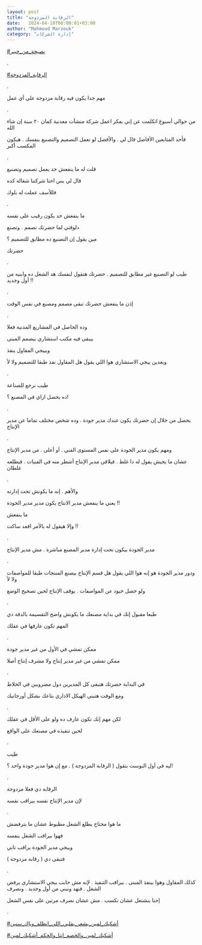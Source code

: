 ```yaml
---
layout: post
title: "الرقابة المزدوجة"
date:   2024-04-10T00:00:01+03:00
author: "Mahmoud Marzouk"
category: "إدارة الشركات"
---
```



[<u>\#نصيحة\_من\_خبير</u>](https://www.facebook.com/hashtag/%D9%86%D8%B5%D9%8A%D8%AD%D8%A9_%D9%85%D9%86_%D8%AE%D8%A8%D9%8A%D8%B1?__eep__=6&__cft__%5b0%5d=AZVfRu-zW-ZykD_1w7q6bA3cp9ZTd6Z1HOCwkLN0wv-UklqqWbi7v1tAdYPylzF926VfGLDiA0pSytmh9Lce5nvyAH_TXiiI3gsmMXwYqf9cM9Zseg27X1G4Luu7TBcw760V1IOTL_3bHy_IJD9qnChv3E3wGh--hYusfgA6Er2xIxdExW1BEN6C2RDeG-TxbC8&__tn__=*NK-R)

.

[<u>\#الرقابة\_المزدوجة</u>](https://www.facebook.com/hashtag/%D8%A7%D9%84%D8%B1%D9%82%D8%A7%D8%A8%D8%A9_%D8%A7%D9%84%D9%85%D8%B2%D8%AF%D9%88%D8%AC%D8%A9?__eep__=6&__cft__%5b0%5d=AZVfRu-zW-ZykD_1w7q6bA3cp9ZTd6Z1HOCwkLN0wv-UklqqWbi7v1tAdYPylzF926VfGLDiA0pSytmh9Lce5nvyAH_TXiiI3gsmMXwYqf9cM9Zseg27X1G4Luu7TBcw760V1IOTL_3bHy_IJD9qnChv3E3wGh--hYusfgA6Er2xIxdExW1BEN6C2RDeG-TxbC8&__tn__=*NK-R)

.

مهم جدا يكون فيه رقابة مزدوجة على أي عمل

.

من حوالي أسبوع اتكلمت عن إني بفكر اعمل شركة منشآت معدنية
كمان ٢٠ سنة إن شاء الله

فأحد المتابعين الأفاضل قال لي . والأفضل لو تعمل التصميم
والتصنيع بنفسك . هيكون المكسب أكبر

.

قلت له ما ينفعش حد يعمل تصميم وتصنيع

قال لي بس احنا شركتنا شغالة كده

فللأسف عملت له بلوك

.

ما ينفعش حد يكون رقيب على نفسه

دلوقتي لما حضرتك تصمم . وتصنع

مين يقول إن التصنيع ده مطابق للتصميم ؟

حضرتك

.

طيب لو التصنيع غير مطابق للتصميم . حضرتك هتقول لنفسك هد
الشغل ده وابنيه من أول وجديد !!

.

إذن ما ينفعش حضرتك تبقى مصمم ومصنع في نفس الوقت

.

وده الحاصل في المشاريع المدنية فعلا

بيبقى فيه مكتب استشاري بيصمم المبنى

وبييجي المقاول ينفذ

وبعدين ييجي الاستشاري هوا اللي يقول هل المقاول نفذ طبقا
للتصميم ولا لأ

.

طيب نرجع للصناعة

ده يحصل ازاي في المصنع ؟!

.

يحصل من خلال إن حضرتك يكون عندك مدير جودة . وده شخص
مختلف تماما عن مدير الإنتاج

.

ومهم يكون مدير الجودة على نفس المستوى الفني . أو أعلى .
من مدير الإنتاج

عشان ما يجيش يقول له دا غلط . فيلاقي مدير الإنتاج أشطر
منه في الفنيات . فيطلعه غلطان

.

والأهم . إنه ما يكونش تحت إدارته

يعني ما ينفعش مدير الانتاج يكون مدير مدير الجودة
!!

ما ينفعش

وإلا هيقول له بالأمر اقعد ساكت !!

.

مدير الجودة بيكون تحت إدارة مدير المصنع مباشرة . مش مدير
الإنتاج

.

ودور مدير الجودة هو إنه هوا اللي يقول هل قسم الإنتاج
بيصنع المنتجات طبقا للمواصفات ولا لأ

ولو حصل حيود عن المواصفات . يوقف الإنتاج لحين تصحيح
الوضع

.

طبعا مقبول إنك في بداية مصنعك ما يكونش واضح التقسيمة
بالدقة دي

المهم تكون عارفها في عقلك

.

ممكن تمشي في الأول من غير مدير جودة

ممكن تمشي من غير مدير إنتاج ولا مشرف إنتاج أصلا

.

في البداية حضرتك هتبقى كل المديرين دول مضروبين في
الخلاط

ومع الوقت هتبني الهيكل الاداري بتاعك بشكل
أورجانيك

.

لكن مهم إنك تكون عارف ده ولو على الأقل في عقلك

لحين تنفيذه في مصنعك على الواقع

.

طيب

ليه في أول البوست بتقول ( الرقابة المزدوجة ) . مع إن هوا
مدير جودة واحد ؟!

.

الرقابة دي فعلا مزدوجة

لإن مدير الإنتاج نفسه بيراقب نفسه

.

ما هوا محتاج يطلع الشغل مظبوط عشان ما يترفضش

فهوا بيراقب الشغل بنفسه

وييجي مدير الجودة يراقب تاني

فتبقى دي ( رقابة مزدوجة )

.

كذلك المقاول وهوا بينفذ المبنى . بيراقب التنفيذ . لإنه
مش حابب ييجي الاستشاري يرفض الشغل . فنهد ونبني من أول وجديد .
ونصرف

إحنا بنشتغل عشان نكسب . مش عشان نصرف مرتين على نفس
الشغل

.

[<u>\#أشكيك\_لمين\_يشعر\_بقلبي\_اللي\_انظلم\_وياك\_سنين</u>](https://www.facebook.com/hashtag/%D8%A3%D8%B4%D9%83%D9%8A%D9%83_%D9%84%D9%85%D9%8A%D9%86_%D9%8A%D8%B4%D8%B9%D8%B1_%D8%A8%D9%82%D9%84%D8%A8%D9%8A_%D8%A7%D9%84%D9%84%D9%8A_%D8%A7%D9%86%D8%B8%D9%84%D9%85_%D9%88%D9%8A%D8%A7%D9%83_%D8%B3%D9%86%D9%8A%D9%86?__eep__=6&__cft__%5b0%5d=AZVfRu-zW-ZykD_1w7q6bA3cp9ZTd6Z1HOCwkLN0wv-UklqqWbi7v1tAdYPylzF926VfGLDiA0pSytmh9Lce5nvyAH_TXiiI3gsmMXwYqf9cM9Zseg27X1G4Luu7TBcw760V1IOTL_3bHy_IJD9qnChv3E3wGh--hYusfgA6Er2xIxdExW1BEN6C2RDeG-TxbC8&__tn__=*NK-R)

[<u>\#أشكيك\_لمين\_والخصم\_إنتا\_والحكم\_أشكيك\_لمين</u>](https://www.facebook.com/hashtag/%D8%A3%D8%B4%D9%83%D9%8A%D9%83_%D9%84%D9%85%D9%8A%D9%86_%D9%88%D8%A7%D9%84%D8%AE%D8%B5%D9%85_%D8%A5%D9%86%D8%AA%D8%A7_%D9%88%D8%A7%D9%84%D8%AD%D9%83%D9%85_%D8%A3%D8%B4%D9%83%D9%8A%D9%83_%D9%84%D9%85%D9%8A%D9%86?__eep__=6&__cft__%5b0%5d=AZVfRu-zW-ZykD_1w7q6bA3cp9ZTd6Z1HOCwkLN0wv-UklqqWbi7v1tAdYPylzF926VfGLDiA0pSytmh9Lce5nvyAH_TXiiI3gsmMXwYqf9cM9Zseg27X1G4Luu7TBcw760V1IOTL_3bHy_IJD9qnChv3E3wGh--hYusfgA6Er2xIxdExW1BEN6C2RDeG-TxbC8&__tn__=*NK-R)
